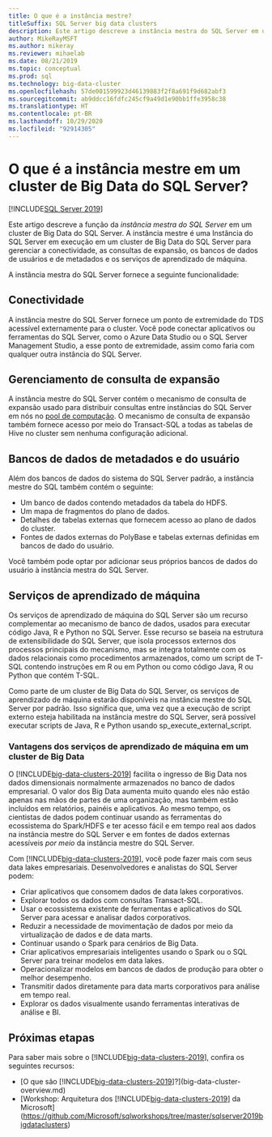 ```yaml
---
title: O que é a instância mestre?
titleSuffix: SQL Server big data clusters
description: Este artigo descreve a instância mestra do SQL Server em um cluster de Big Data do SQL Server 2019.
author: MikeRayMSFT
ms.author: mikeray
ms.reviewer: mihaelab
ms.date: 08/21/2019
ms.topic: conceptual
ms.prod: sql
ms.technology: big-data-cluster
ms.openlocfilehash: 57de001599923d46139883f2f8a691f9d682abf3
ms.sourcegitcommit: ab9ddcc16fdfc245cf9a49d1e90bb1ffe3958c38
ms.translationtype: HT
ms.contentlocale: pt-BR
ms.lasthandoff: 10/29/2020
ms.locfileid: "92914305"
---
```

# <a name="what-is-the-master-instance-in-a-sql-server-big-data-cluster"></a>O que é a instância mestre em um cluster de Big Data do SQL Server?

[!INCLUDE[SQL Server 2019](../includes/applies-to-version/sqlserver2019.md)]

Este artigo descreve a função da *instância mestra do SQL Server* em um cluster de Big Data do SQL Server. A instância mestre é uma Instância do SQL Server em execução em um cluster de Big Data do SQL Server para gerenciar a conectividade, as consultas de expansão, os bancos de dados de usuários e de metadados e os serviços de aprendizado de máquina.

A instância mestra do SQL Server fornece a seguinte funcionalidade:

## <a name="connectivity"></a>Conectividade

A instância mestre do SQL Server fornece um ponto de extremidade do TDS acessível externamente para o cluster. Você pode conectar aplicativos ou ferramentas do SQL Server, como o Azure Data Studio ou o SQL Server Management Studio, a esse ponto de extremidade, assim como faria com qualquer outra instância do SQL Server.

## <a name="scale-out-query-management"></a>Gerenciamento de consulta de expansão

A instância mestre do SQL Server contém o mecanismo de consulta de expansão usado para distribuir consultas entre instâncias do SQL Server em nós no [pool de computação](concept-compute-pool.md). O mecanismo de consulta de expansão também fornece acesso por meio do Transact-SQL a todas as tabelas de Hive no cluster sem nenhuma configuração adicional.

## <a name="metadata-and-user-databases"></a>Bancos de dados de metadados e do usuário

Além dos bancos de dados do sistema do SQL Server padrão, a instância mestre do SQL também contém o seguinte:

- Um banco de dados contendo metadados da tabela do HDFS.
- Um mapa de fragmentos do plano de dados.
- Detalhes de tabelas externas que fornecem acesso ao plano de dados do cluster.
- Fontes de dados externas do PolyBase e tabelas externas definidas em bancos de dado do usuário.

Você também pode optar por adicionar seus próprios bancos de dados do usuário à instância mestra do SQL Server.

## <a name="machine-learning-services"></a>Serviços de aprendizado de máquina

Os serviços de aprendizado de máquina do SQL Server são um recurso complementar ao mecanismo de banco de dados, usados para executar código Java, R e Python no SQL Server. Esse recurso se baseia na estrutura de extensibilidade do SQL Server, que isola processos externos dos processos principais do mecanismo, mas se integra totalmente com os dados relacionais como procedimentos armazenados, como um script de T-SQL contendo instruções em R ou em Python ou como código Java, R ou Python que contém T-SQL.

Como parte de um cluster de Big Data do SQL Server, os serviços de aprendizado de máquina estarão disponíveis na instância mestre do SQL Server por padrão. Isso significa que, uma vez que a execução de script externo esteja habilitada na instância mestre do SQL Server, será possível executar scripts de Java, R e Python usando sp_execute_external_script.

### <a name="advantages-of-machine-learning-services-in-a-big-data-cluster"></a>Vantagens dos serviços de aprendizado de máquina em um cluster de Big Data

O [!INCLUDE[big-data-clusters-2019](../includes/ssbigdataclusters-ss-nover.md)] facilita o ingresso de Big Data nos dados dimensionais normalmente armazenados no banco de dados empresarial. O valor dos Big Data aumenta muito quando eles não estão apenas nas mãos de partes de uma organização, mas também estão incluídos em relatórios, painéis e aplicativos. Ao mesmo tempo, os cientistas de dados podem continuar usando as ferramentas do ecossistema do Spark/HDFS e ter acesso fácil e em tempo real aos dados na instância mestre do SQL Server e em fontes de dados externas acessíveis _por meio_ da instância mestre do SQL Server.

Com [!INCLUDE[big-data-clusters-2019](../includes/ssbigdataclusters-ss-nover.md)], você pode fazer mais com seus data lakes empresariais. Desenvolvedores e analistas do SQL Server podem:

* Criar aplicativos que consomem dados de data lakes corporativos.
* Explorar todos os dados com consultas Transact-SQL.
* Usar o ecossistema existente de ferramentas e aplicativos do SQL Server para acessar e analisar dados corporativos.
* Reduzir a necessidade de movimentação de dados por meio da virtualização de dados e de data marts.
* Continuar usando o Spark para cenários de Big Data.
* Criar aplicativos empresariais inteligentes usando o Spark ou o SQL Server para treinar modelos em data lakes.
* Operacionalizar modelos em bancos de dados de produção para obter o melhor desempenho.
* Transmitir dados diretamente para data marts corporativos para análise em tempo real.
* Explorar os dados visualmente usando ferramentas interativas de análise e BI.

## <a name="next-steps"></a>Próximas etapas

Para saber mais sobre o [!INCLUDE[big-data-clusters-2019](../includes/ssbigdataclusters-ss-nover.md)], confira os seguintes recursos:

- [O que são [!INCLUDE[big-data-clusters-2019](../includes/ssbigdataclusters-ver15.md)]?](big-data-cluster-overview.md)
- [Workshop: Arquitetura dos [!INCLUDE[big-data-clusters-2019](../includes/ssbigdataclusters-ss-nover.md)] da Microsoft](https://github.com/Microsoft/sqlworkshops/tree/master/sqlserver2019bigdataclusters)
